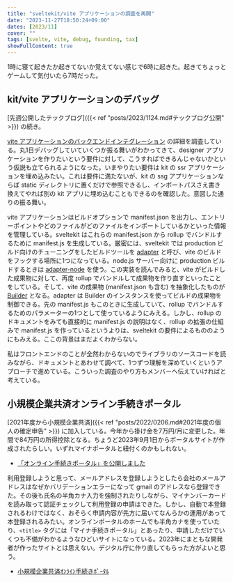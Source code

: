 ```yaml
---
title: "sveltekit/vite アプリケーションの調査を再開"
date: "2023-11-27T18:50:24+09:00"
dates: [2023/11]
cover: ""
tags: [svelte, vite, debug, founding, tax]
showFullContent: true
---
```


1時に寝て起きたか起きてないか覚えてない感じで6時に起きた。起きてちょっとゲームして気付いたら7時だった。

## kit/vite アプリケーションのデバッグ

[先週公開したテックブログ]({{< ref "posts/2023/1124.md#テックブログ公開" >}}) の続き。

[vite アプリケーションのバックエンドインテグレーション](https://ja.vitejs.dev/guide/backend-integration.html) の詳細を調査している。丸1日デバッグしていていくつか振る舞いがわかってきて、designer アプリケーションを作りたいという要件に対して、こうすればできるんじゃないかという仮説も立てられるようになった。いまやりたい要件は kit の ssr アプリケーションを埋め込みたい。これは要件に満たないが、kit の ssg アプリケーションならば static ディレクトリに置くだけで参照できるし、インポートパスさえ書き換えてやれば別の kit アプリに埋め込むこともできるのを確認した。意図した通りの振る舞い。

vite アプリケーションはビルドオプションで manifest.json を出力し、エントリーポイントやどのファイルがどのファイルをインポートしているかといった情報を管理している。sveltekit はこれらの manifest.json から rollup でバンドルするために manifest.js を生成している。厳密には、sveltekit では production ビルド向けのチューニングをしたビルドツールを [adapter](https://kit.svelte.dev/docs/adapters) と呼び、vite のビルドをフックする場所に1つになっている。node.js サーバー向けに production ビルドするときは [adapter-node](https://kit.svelte.dev/docs/adapter-node) を使う。この実装を読んでみると、vite がビルドした成果物に対して、再度 rollup でバンドルして成果物を作り直すといったことをしている。そして、vite の成果物 (manifest.json も含む) を抽象化したものが [Builder](https://kit.svelte.dev/docs/types#public-types-builder) となる。adapter は Builder のインスタンスを使ってビルドの成果物を制御できる。先の manifest.js もこのときに生成していて、rollup でバンドルするためのパラメーターの1つとして使っているようにみえる。しかし、rollup のドキュメントをみても直接的に manifest.js の説明はなく、rollup の拡張の仕組みで manifest.js を作っているというよりは、sveltekit の要件によるもののようにもみえる。ここの背景はまだよくわからない。

私はフロントエンドのことが全然わからないのでライブラリのソースコードを読みながら、ドキュメントとあわせて調べて、1つずつ理解を深めていくというアプローチで進めている。こういった調査のやり方もメンバーへ伝えていければと考えている。

## 小規模企業共済オンライン手続きポータル

[2021年度から小規模企業共済]({{< ref "posts/2022/0206.md#2021年度の個人の確定申告" >}}) に加入している。今年から掛け金を7万円/月に変更した。年間で84万円の所得控除となる。ちょうど2023年9月1日からポータルサイトが作成されたらしい。いずれマイナポータルと紐付くのかもしれない。

* [「オンライン手続きポータル」を公開しました](https://www.smrj.go.jp/org/info/press/2023/ool3bn000000kxx5-att/20230901_press01.pdf)

利用登録しようと思って、メールアドレスを登録しようとしたら会社のメールアドレスはなぜかバリデーションエラーになって gmail のアドレスなら登録できた。その後も氏名の半角カナ入力を強制されたりしながら、マイナンバーカードを読み取って認証チェックして利用登録の申請はできた。しかし、自動で本登録されるわけではなく、おそらく申請内容が先方に届いてなんらかの運用があって本登録されるみたい。オンラインポータルのホームでも半角カナを使っていたり、`<title>` タグには「マイナ手続きポータル」とあったり、申請しただけでいくつも不備がわかるようなひどいサイトになっている。2023年にまともな開発者が作ったサイトとは思えない。デジタル庁に作り直してもらった方がよいと思う。

* [小規模企業共済ｵﾝﾗｲﾝ手続きﾎﾟｰﾀﾙ](https://portal.e-shishobako.ne.jp/dp_apl/pw-usr/#/portal/landing?riyoCd=RGO0226000)

